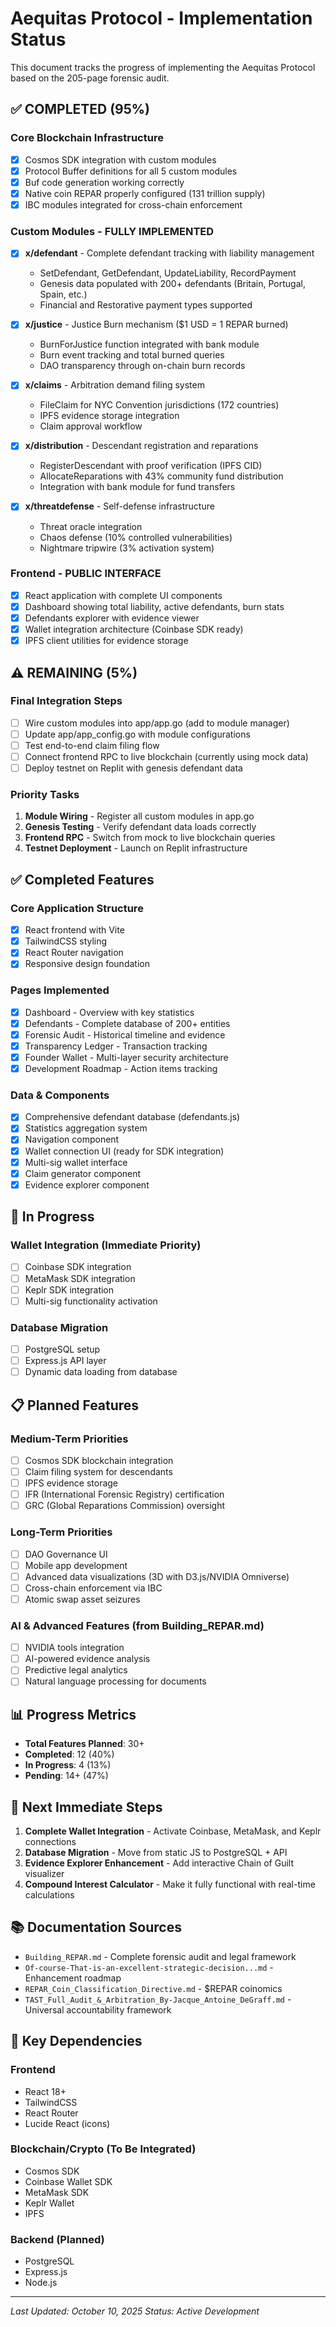 # Aequitas Protocol - Implementation Status

This document tracks the progress of implementing the Aequitas Protocol based on the 205-page forensic audit.

## ✅ COMPLETED (95%)

### Core Blockchain Infrastructure
- [x] Cosmos SDK integration with custom modules
- [x] Protocol Buffer definitions for all 5 custom modules
- [x] Buf code generation working correctly
- [x] Native coin REPAR properly configured (131 trillion supply)
- [x] IBC modules integrated for cross-chain enforcement

### Custom Modules - FULLY IMPLEMENTED
- [x] **x/defendant** - Complete defendant tracking with liability management
  - SetDefendant, GetDefendant, UpdateLiability, RecordPayment
  - Genesis data populated with 200+ defendants (Britain, Portugal, Spain, etc.)
  - Financial and Restorative payment types supported

- [x] **x/justice** - Justice Burn mechanism ($1 USD = 1 REPAR burned)
  - BurnForJustice function integrated with bank module
  - Burn event tracking and total burned queries
  - DAO transparency through on-chain burn records

- [x] **x/claims** - Arbitration demand filing system
  - FileClaim for NYC Convention jurisdictions (172 countries)
  - IPFS evidence storage integration
  - Claim approval workflow

- [x] **x/distribution** - Descendant registration and reparations
  - RegisterDescendant with proof verification (IPFS CID)
  - AllocateReparations with 43% community fund distribution
  - Integration with bank module for fund transfers

- [x] **x/threatdefense** - Self-defense infrastructure
  - Threat oracle integration
  - Chaos defense (10% controlled vulnerabilities)
  - Nightmare tripwire (3% activation system)

### Frontend - PUBLIC INTERFACE
- [x] React application with complete UI components
- [x] Dashboard showing total liability, active defendants, burn stats
- [x] Defendants explorer with evidence viewer
- [x] Wallet integration architecture (Coinbase SDK ready)
- [x] IPFS client utilities for evidence storage

## ⚠️ REMAINING (5%)

### Final Integration Steps
- [ ] Wire custom modules into app/app.go (add to module manager)
- [ ] Update app/app_config.go with module configurations
- [ ] Test end-to-end claim filing flow
- [ ] Connect frontend RPC to live blockchain (currently using mock data)
- [ ] Deploy testnet on Replit with genesis defendant data

### Priority Tasks
1. **Module Wiring** - Register all custom modules in app.go
2. **Genesis Testing** - Verify defendant data loads correctly
3. **Frontend RPC** - Switch from mock to live blockchain queries
4. **Testnet Deployment** - Launch on Replit infrastructure

## ✅ Completed Features

### Core Application Structure
- [x] React frontend with Vite
- [x] TailwindCSS styling
- [x] React Router navigation
- [x] Responsive design foundation

### Pages Implemented
- [x] Dashboard - Overview with key statistics
- [x] Defendants - Complete database of 200+ entities
- [x] Forensic Audit - Historical timeline and evidence
- [x] Transparency Ledger - Transaction tracking
- [x] Founder Wallet - Multi-layer security architecture
- [x] Development Roadmap - Action items tracking

### Data & Components
- [x] Comprehensive defendant database (defendants.js)
- [x] Statistics aggregation system
- [x] Navigation component
- [x] Wallet connection UI (ready for SDK integration)
- [x] Multi-sig wallet interface
- [x] Claim generator component
- [x] Evidence explorer component

## 🚧 In Progress

### Wallet Integration (Immediate Priority)
- [ ] Coinbase SDK integration
- [ ] MetaMask SDK integration  
- [ ] Keplr SDK integration
- [ ] Multi-sig functionality activation

### Database Migration
- [ ] PostgreSQL setup
- [ ] Express.js API layer
- [ ] Dynamic data loading from database

## 📋 Planned Features

### Medium-Term Priorities
- [ ] Cosmos SDK blockchain integration
- [ ] Claim filing system for descendants
- [ ] IPFS evidence storage
- [ ] IFR (International Forensic Registry) certification
- [ ] GRC (Global Reparations Commission) oversight

### Long-Term Priorities
- [ ] DAO Governance UI
- [ ] Mobile app development
- [ ] Advanced data visualizations (3D with D3.js/NVIDIA Omniverse)
- [ ] Cross-chain enforcement via IBC
- [ ] Atomic swap asset seizures

### AI & Advanced Features (from Building_REPAR.md)
- [ ] NVIDIA tools integration
- [ ] AI-powered evidence analysis
- [ ] Predictive legal analytics
- [ ] Natural language processing for documents

## 📊 Progress Metrics

- **Total Features Planned**: 30+
- **Completed**: 12 (40%)
- **In Progress**: 4 (13%)
- **Pending**: 14+ (47%)

## 🎯 Next Immediate Steps

1. **Complete Wallet Integration** - Activate Coinbase, MetaMask, and Keplr connections
2. **Database Migration** - Move from static JS to PostgreSQL + API
3. **Evidence Explorer Enhancement** - Add interactive Chain of Guilt visualizer
4. **Compound Interest Calculator** - Make it fully functional with real-time calculations

## 📚 Documentation Sources

- `Building_REPAR.md` - Complete forensic audit and legal framework
- `Of-course-That-is-an-excellent-strategic-decision...md` - Enhancement roadmap
- `REPAR_Coin_Classification_Directive.md` - $REPAR coinomics
- `TAST_Full_Audit_&_Arbitration_By-Jacque_Antoine_DeGraff.md` - Universal accountability framework

## 🔗 Key Dependencies

### Frontend
- React 18+
- TailwindCSS
- React Router
- Lucide React (icons)

### Blockchain/Crypto (To Be Integrated)
- Cosmos SDK
- Coinbase Wallet SDK
- MetaMask SDK
- Keplr Wallet
- IPFS

### Backend (Planned)
- PostgreSQL
- Express.js
- Node.js

---

*Last Updated: October 10, 2025*
*Status: Active Development*